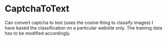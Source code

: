 # CaptchaToText
Can convert captcha to text (uses the cosine thing to classify images)
I have based the classification on a particular website only. The training data has to be modified accordingly.

